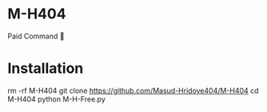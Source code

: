 # M-H404
Paid Command 🥱
# Installation 

rm -rf M-H404
git clone https://github.com/Masud-Hridoye404/M-H404
cd M-H404
python M-H-Free.py

